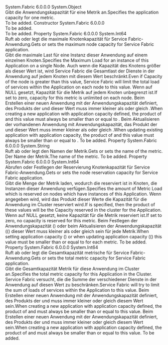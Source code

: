 <Type Name="ApplicationMetricDescription" FullName="System.Fabric.Description.ApplicationMetricDescription">
  <TypeSignature Language="C#" Value="public sealed class ApplicationMetricDescription" />
  <TypeSignature Language="ILAsm" Value=".class public auto ansi sealed beforefieldinit ApplicationMetricDescription extends System.Object" />
  <TypeSignature Language="DocId" Value="T:System.Fabric.Description.ApplicationMetricDescription" />
  <TypeSignature Language="VB.NET" Value="Public NotInheritable Class ApplicationMetricDescription" />
  <TypeSignature Language="F#" Value="type ApplicationMetricDescription = class" />
  <AssemblyInfo>
    <AssemblyName>System.Fabric</AssemblyName>
    <AssemblyVersion>6.0.0.0</AssemblyVersion>
  </AssemblyInfo>
  <Base>
    <BaseTypeName>System.Object</BaseTypeName>
  </Base>
  <Interfaces />
  <Docs>
    <summary>
            <span data-ttu-id="3a241-101">Gibt die Anwendungskapazität für eine Metrik an.</span><span class="sxs-lookup"><span data-stu-id="3a241-101">Specifies the application capacity for one metric.</span></span>
            </summary>
    <remarks>To be added.</remarks>
    <altmember cref="T:System.Fabric.Description.ApplicationDescription" />
    <altmember cref="T:System.Fabric.Description.ApplicationUpdateDescription" />
  </Docs>
  <Members>
    <Member MemberName=".ctor">
      <MemberSignature Language="C#" Value="public ApplicationMetricDescription ();" />
      <MemberSignature Language="ILAsm" Value=".method public hidebysig specialname rtspecialname instance void .ctor() cil managed" />
      <MemberSignature Language="DocId" Value="M:System.Fabric.Description.ApplicationMetricDescription.#ctor" />
      <MemberSignature Language="VB.NET" Value="Public Sub New ()" />
      <MemberType>Constructor</MemberType>
      <AssemblyInfo>
        <AssemblyName>System.Fabric</AssemblyName>
        <AssemblyVersion>6.0.0.0</AssemblyVersion>
      </AssemblyInfo>
      <Parameters />
      <Docs>
        <summary>To be added.</summary>
        <remarks>To be added.</remarks>
      </Docs>
    </Member>
    <Member MemberName="MaximumNodeCapacity">
      <MemberSignature Language="C#" Value="public long MaximumNodeCapacity { get; set; }" />
      <MemberSignature Language="ILAsm" Value=".property instance int64 MaximumNodeCapacity" />
      <MemberSignature Language="DocId" Value="P:System.Fabric.Description.ApplicationMetricDescription.MaximumNodeCapacity" />
      <MemberSignature Language="VB.NET" Value="Public Property MaximumNodeCapacity As Long" />
      <MemberSignature Language="F#" Value="member this.MaximumNodeCapacity : int64 with get, set" Usage="System.Fabric.Description.ApplicationMetricDescription.MaximumNodeCapacity" />
      <MemberType>Property</MemberType>
      <AssemblyInfo>
        <AssemblyName>System.Fabric</AssemblyName>
        <AssemblyVersion>6.0.0.0</AssemblyVersion>
      </AssemblyInfo>
      <ReturnValue>
        <ReturnType>System.Int64</ReturnType>
      </ReturnValue>
      <Docs>
        <summary>
            <span data-ttu-id="3a241-102">Ruft ab oder legt die maximale Knotenkapazität für Service Fabric-Anwendung.</span><span class="sxs-lookup"><span data-stu-id="3a241-102">Gets or sets the maximum node capacity for Service Fabric application.</span></span>
            </summary>
        <value>
          <para>
            <span data-ttu-id="3a241-103">Gibt die maximale Last für eine Instanz dieser Anwendung auf einem einzelnen Knoten.</span><span class="sxs-lookup"><span data-stu-id="3a241-103">Specifies the Maximum Load for an instance of this Application on a single Node.</span></span>
            <span data-ttu-id="3a241-104">Auch wenn die Kapazität des Knotens größer als dieser Wert ist, wird Service Fabric die Gesamtlast der Dienste in der Anwendung auf jedem Knoten mit diesem Wert beschränkt.</span><span class="sxs-lookup"><span data-stu-id="3a241-104">Even if Capacity of the node is greater than this value, Service Fabric will limit the total load of services within the Application on each node to this value.</span></span>
            </para>
          <para><span data-ttu-id="3a241-105">Wenn auf NULL gesetzt, Kapazität für die Metrik auf jedem Knoten unbegrenzt ist.</span><span class="sxs-lookup"><span data-stu-id="3a241-105">If set to zero, capacity for this metric is unlimited on each node.</span></span></para>
          <para>
            <span data-ttu-id="3a241-106">Beim Erstellen einer neuen Anwendung mit der Anwendungskapazität definiert, des Produkts der <see cref="P:System.Fabric.Description.ApplicationDescription.MaximumNodes" /> und dieser Wert muss immer kleiner als oder gleich <see cref="P:System.Fabric.Description.ApplicationMetricDescription.TotalApplicationCapacity" />.</span><span class="sxs-lookup"><span data-stu-id="3a241-106">When creating a new application with application capacity defined, the product of <see cref="P:System.Fabric.Description.ApplicationDescription.MaximumNodes" /> and this value must always be smaller than or equal to <see cref="P:System.Fabric.Description.ApplicationMetricDescription.TotalApplicationCapacity" />.</span></span>
            </para>
          <para>
            <span data-ttu-id="3a241-107">Beim Aktualisieren der vorhandenen Anwendung mit Anwendungskapazität, das Produkt der <see cref="P:System.Fabric.Description.ApplicationUpdateDescription.MaximumNodes" /> und dieser Wert muss immer kleiner als oder gleich <see cref="P:System.Fabric.Description.ApplicationMetricDescription.TotalApplicationCapacity" />.</span><span class="sxs-lookup"><span data-stu-id="3a241-107">When updating existing application with application capacity, the product of <see cref="P:System.Fabric.Description.ApplicationUpdateDescription.MaximumNodes" /> and this value must always be smaller than or equal to <see cref="P:System.Fabric.Description.ApplicationMetricDescription.TotalApplicationCapacity" />.</span></span>
            </para>
        </value>
        <remarks>To be added.</remarks>
      </Docs>
    </Member>
    <Member MemberName="Name">
      <MemberSignature Language="C#" Value="public string Name { get; set; }" />
      <MemberSignature Language="ILAsm" Value=".property instance string Name" />
      <MemberSignature Language="DocId" Value="P:System.Fabric.Description.ApplicationMetricDescription.Name" />
      <MemberSignature Language="VB.NET" Value="Public Property Name As String" />
      <MemberSignature Language="F#" Value="member this.Name : string with get, set" Usage="System.Fabric.Description.ApplicationMetricDescription.Name" />
      <MemberType>Property</MemberType>
      <AssemblyInfo>
        <AssemblyName>System.Fabric</AssemblyName>
        <AssemblyVersion>6.0.0.0</AssemblyVersion>
      </AssemblyInfo>
      <ReturnValue>
        <ReturnType>System.String</ReturnType>
      </ReturnValue>
      <Docs>
        <summary>
            <span data-ttu-id="3a241-108">Ruft ab oder legt den Namen der Metrik.</span><span class="sxs-lookup"><span data-stu-id="3a241-108">Gets or sets the name of the metric.</span></span>
            </summary>
        <value>
            <span data-ttu-id="3a241-109">Der Name der Metrik.</span><span class="sxs-lookup"><span data-stu-id="3a241-109">The name of the metric.</span></span>
            </value>
        <remarks>To be added.</remarks>
      </Docs>
    </Member>
    <Member MemberName="NodeReservationCapacity">
      <MemberSignature Language="C#" Value="public long NodeReservationCapacity { get; set; }" />
      <MemberSignature Language="ILAsm" Value=".property instance int64 NodeReservationCapacity" />
      <MemberSignature Language="DocId" Value="P:System.Fabric.Description.ApplicationMetricDescription.NodeReservationCapacity" />
      <MemberSignature Language="VB.NET" Value="Public Property NodeReservationCapacity As Long" />
      <MemberSignature Language="F#" Value="member this.NodeReservationCapacity : int64 with get, set" Usage="System.Fabric.Description.ApplicationMetricDescription.NodeReservationCapacity" />
      <MemberType>Property</MemberType>
      <AssemblyInfo>
        <AssemblyName>System.Fabric</AssemblyName>
        <AssemblyVersion>6.0.0.0</AssemblyVersion>
      </AssemblyInfo>
      <ReturnValue>
        <ReturnType>System.Int64</ReturnType>
      </ReturnValue>
      <Docs>
        <summary>
            <span data-ttu-id="3a241-110">Abrufen oder Festlegen der Reservierung Knotenkapazität für Service Fabric-Anwendung.</span><span class="sxs-lookup"><span data-stu-id="3a241-110">Gets or sets the node reservation capacity for Service Fabric application.</span></span>
            </summary>
        <value>
          <para>
            <span data-ttu-id="3a241-111">Gibt die Menge der Metrik laden, wodurch die reserviert ist in Knoten, die Instanzen dieser Anwendung verfügen.</span><span class="sxs-lookup"><span data-stu-id="3a241-111">Specifies the amount of Metric Load which is reserved on nodes which have instances of this Application.</span></span>
            <span data-ttu-id="3a241-112">Wenn <see cref="P:System.Fabric.Description.ApplicationDescription.MinimumNodes" /> angegeben wird, wird das Produkt dieser Werte die Kapazität für die Anwendung im Cluster reserviert wird.</span><span class="sxs-lookup"><span data-stu-id="3a241-112">If <see cref="P:System.Fabric.Description.ApplicationDescription.MinimumNodes" /> is specified, then the product of these values will be the Capacity reserved in the cluster for the Application.</span></span>
            </para>
          <para>
            <span data-ttu-id="3a241-113">Wenn auf NULL gesetzt, keine Kapazität für die Metrik reserviert ist.</span><span class="sxs-lookup"><span data-stu-id="3a241-113">If set to zero, no capacity is reserved for this metric.</span></span>
            </para>
          <para>
            <span data-ttu-id="3a241-114">Beim Festlegen der Anwendungskapazität (<see cref="T:System.Fabric.Description.ApplicationDescription" />) oder beim Aktualisieren der Anwendungskapazität ((<see cref="T:System.Fabric.Description.ApplicationUpdateDescription" />) dieser Wert muss kleiner als oder gleich sein <see cref="P:System.Fabric.Description.ApplicationMetricDescription.MaximumNodeCapacity" /> für jede Metrik.</span><span class="sxs-lookup"><span data-stu-id="3a241-114">When setting application capacity (<see cref="T:System.Fabric.Description.ApplicationDescription" />) or when updating application capacity ((<see cref="T:System.Fabric.Description.ApplicationUpdateDescription" />) this value must be smaller than or equal to <see cref="P:System.Fabric.Description.ApplicationMetricDescription.MaximumNodeCapacity" /> for each metric.</span></span>
            </para>
        </value>
        <remarks>To be added.</remarks>
      </Docs>
    </Member>
    <Member MemberName="TotalApplicationCapacity">
      <MemberSignature Language="C#" Value="public long TotalApplicationCapacity { get; set; }" />
      <MemberSignature Language="ILAsm" Value=".property instance int64 TotalApplicationCapacity" />
      <MemberSignature Language="DocId" Value="P:System.Fabric.Description.ApplicationMetricDescription.TotalApplicationCapacity" />
      <MemberSignature Language="VB.NET" Value="Public Property TotalApplicationCapacity As Long" />
      <MemberSignature Language="F#" Value="member this.TotalApplicationCapacity : int64 with get, set" Usage="System.Fabric.Description.ApplicationMetricDescription.TotalApplicationCapacity" />
      <MemberType>Property</MemberType>
      <AssemblyInfo>
        <AssemblyName>System.Fabric</AssemblyName>
        <AssemblyVersion>6.0.0.0</AssemblyVersion>
      </AssemblyInfo>
      <ReturnValue>
        <ReturnType>System.Int64</ReturnType>
      </ReturnValue>
      <Docs>
        <summary>
            <span data-ttu-id="3a241-115">Ruft ab oder legt die Gesamtkapazität metrische für Service Fabric-Anwendung.</span><span class="sxs-lookup"><span data-stu-id="3a241-115">Gets or sets the total metric capacity for Service Fabric application.</span></span>
            </summary>
        <value>
          <para>
            <span data-ttu-id="3a241-116">Gibt die Gesamtkapazität Metrik für diese Anwendung im Cluster an.</span><span class="sxs-lookup"><span data-stu-id="3a241-116">Specifies the total metric capacity for this Application in the Cluster.</span></span>
            <span data-ttu-id="3a241-117">Service Fabric versucht, die die Summe der verschiedener Dienste in der Anwendung auf diesen Wert zu beschränken.</span><span class="sxs-lookup"><span data-stu-id="3a241-117">Service Fabric will try to limit the sum of loads of services within the Application to this value.</span></span>
            </para>
          <para>
            <span data-ttu-id="3a241-118">Beim Erstellen einer neuen Anwendung mit der Anwendungskapazität definiert, des Produkts der <see cref="P:System.Fabric.Description.ApplicationDescription.MaximumNodes" /> und <see cref="P:System.Fabric.Description.ApplicationMetricDescription.MaximumNodeCapacity" /> muss immer kleiner oder gleich diesem Wert sein.</span><span class="sxs-lookup"><span data-stu-id="3a241-118">When creating a new application with application capacity defined, the product of <see cref="P:System.Fabric.Description.ApplicationDescription.MaximumNodes" /> and <see cref="P:System.Fabric.Description.ApplicationMetricDescription.MaximumNodeCapacity" /> must always be smaller than or equal to this value.</span></span>
            </para>
          <para>
            <span data-ttu-id="3a241-119">Beim Erstellen einer neuen Anwendung mit der Anwendungskapazität definiert, des Produkts der <see cref="P:System.Fabric.Description.ApplicationUpdateDescription.MaximumNodes" /> und <see cref="P:System.Fabric.Description.ApplicationMetricDescription.MaximumNodeCapacity" /> muss immer kleiner oder gleich diesem Wert sein.</span><span class="sxs-lookup"><span data-stu-id="3a241-119">When creating a new application with application capacity defined, the product of <see cref="P:System.Fabric.Description.ApplicationUpdateDescription.MaximumNodes" /> and <see cref="P:System.Fabric.Description.ApplicationMetricDescription.MaximumNodeCapacity" /> must always be smaller than or equal to this value.</span></span>
            </para>
        </value>
        <remarks>To be added.</remarks>
      </Docs>
    </Member>
  </Members>
</Type>